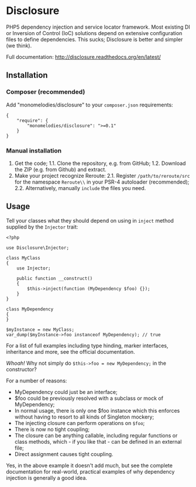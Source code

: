 # Disclosure
PHP5 dependency injection and service locator framework.
Most existing DI or Inversion of Control (IoC) solutions depend on extensive
configuration files to define dependencies. This sucks; Disclosure is better
and simpler (we think).

Full documentation: http://disclosure.readthedocs.org/en/latest/

## Installation

### Composer (recommended)

Add "monomelodies/disclosure" to your `composer.json` requirements:

    {
        "require": {
            "monomelodies/disclosure": ">=0.1"
        }
    }

### Manual installation

1. Get the code;
    1.1. Clone the repository, e.g. from GitHub;
    1.2. Download the ZIP (e.g. from Github) and extract.
2. Make your project recognize Reroute:
    2.1. Register `/path/to/reroute/src` for the namespace `Reroute\\` in your
        PSR-4 autoloader (recommended);
    2.2. Alternatively, manually `include` the files you need.

## Usage

Tell your classes what they should depend on using in `inject` method supplied
by the `Injector` trait:

    <?php

    use Disclosure\Injector;

    class MyClass
    {
        use Injector;

        public function __construct()
        {
            $this->inject(function (MyDependency $foo) {});
        }
    }

    class MyDependency
    {
    }

    $myInstance = new MyClass;
    var_dump($myInstance->foo instanceof MyDependency); // true

For a list of full examples including type hinding, marker interfaces,
inheritance and more, see the official documentation.

_Whoah!_ Why not simply do `$this->foo = new MyDependency;` in the constructor?

For a number of reasons:

- MyDependency could just be an interface;
- $foo could be previously resolved with a subclass or mock of MyDependency;
- In normal usage, there is only one $foo instance which this enforces without
    having to resort to all kinds of Singleton mockery;
- The injecting closure can perform operations on `$foo`;
- There is now no tight coupling;
- The closure can be anything callable, including regular functions or class
    methods, which - if you like that - can be defined in an external file;
- Direct assignment causes tight coupling.

Yes, in the above example it doesn't add much, but see the complete
documentation for real-world, practical examples of why dependency injection
is generally a good idea.
